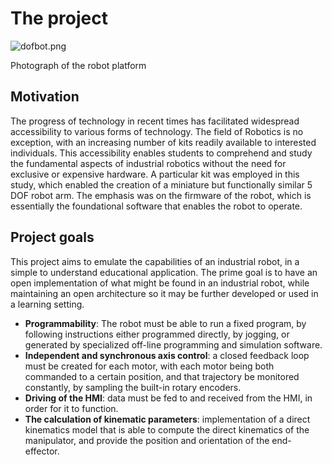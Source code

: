 # The project

![dofbot.png](dofbot.png)

Photograph of the robot platform

## Motivation
The progress of technology in recent times has facilitated widespread accessibility to various forms of technology.
The field of Robotics is no exception, with an increasing number of kits readily available to interested individuals.
This accessibility enables students to comprehend and study the fundamental aspects of industrial robotics without the
need for exclusive or expensive hardware. A particular kit was employed in this study, which enabled the creation of a
miniature but functionally similar 5 DOF robot arm. The emphasis was on the firmware of the robot, which
is essentially the foundational software that enables the robot to operate.

## Project goals
This project aims to emulate the capabilities of an industrial robot, in a simple to understand educational application.
The prime goal is to have an open implementation of what might be found in an industrial robot, while maintaining an
open architecture so it may be further developed or used in a learning setting.
- **Programmability**: The robot must be able to run a fixed program, by following instructions either programmed
  directly, by jogging, or generated by specialized off-line programming and simulation software.
- **Independent and synchronous axis control**: a closed feedback loop must be created for each motor, with each motor
  being both commanded to a certain position, and that trajectory be monitored constantly, by sampling the built-in 
  rotary encoders.
- **Driving of the HMI**: data must be fed to and received from the HMI, in order for it to function.
- **The calculation of kinematic parameters**: implementation of a direct kinematics model that is able to compute the
direct kinematics of the manipulator, and provide the position and orientation of the end-effector.